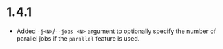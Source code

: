 # 1.4.1

- Added `-j<N>`/`--jobs <N>` argument to optionally specify the number of parallel jobs if the `parallel` feature is used.
